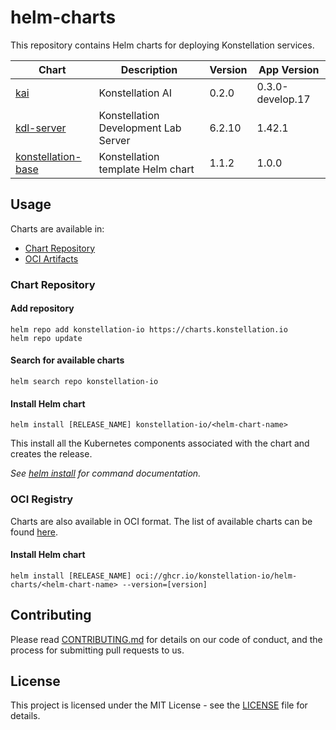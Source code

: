 # helm-charts

This repository contains Helm charts for deploying Konstellation services.

| Chart | Description | Version | App Version |
|-------|-------------|---------|-------------|
| [kai](charts/kai) | Konstellation AI | 0.2.0 | 0.3.0-develop.17 |
| [kdl-server](charts/kdl-server) | Konstellation Development Lab Server | 6.2.10 | 1.42.1 |
| [konstellation-base](charts/konstellation-base) | Konstellation template Helm chart | 1.1.2 | 1.0.0 |

## Usage

Charts are available in:

* [Chart Repository](https://helm.sh/docs/topics/chart_repository/)
* [OCI Artifacts](https://helm.sh/docs/topics/registries/)

### Chart Repository

#### Add repository

```console
helm repo add konstellation-io https://charts.konstellation.io
helm repo update
```

#### Search for available charts

```console
helm search repo konstellation-io
```

#### Install Helm chart

```console
helm install [RELEASE_NAME] konstellation-io/<helm-chart-name>
```

This install all the Kubernetes components associated with the chart and creates the release.

_See [helm install](https://helm.sh/docs/helm/helm_install/) for command documentation._

### OCI Registry

Charts are also available in OCI format. The list of available charts can be found [here](https://github.com/orgs/konstellation-io/packages?repo_name=helm-charts).

#### Install Helm chart

```console
helm install [RELEASE_NAME] oci://ghcr.io/konstellation-io/helm-charts/<helm-chart-name> --version=[version]
```

## Contributing

Please read [CONTRIBUTING.md](CONTRIBUTING.md) for details on our code of conduct, and the process for submitting pull requests to us.

## License

This project is licensed under the MIT License - see the [LICENSE](LICENSE) file for details.
